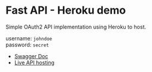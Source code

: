 # Fast API - Heroku demo

Simple OAuth2 API implementation using Heroku to host.


username: `johndoe`  
password: `secret`  


- [Swagger Doc](https://fastapi-heroku-demo.herokuapp.com/docs)
- [Live API hosting](https://fastapi-heroku-demo.herokuapp.com)
